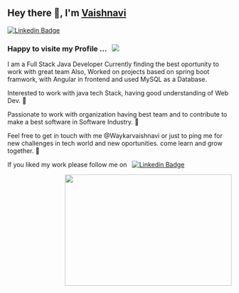## Hey there 👋, I'm [Vaishnavi ](https://github.com/Waykarvaishnavi)
[![Linkedin Badge](https://img.shields.io/badge/-LinkedIn-0e76a8?style=flat-square&logo=Linkedin&logoColor=white)](https://www.linkedin.com/in/vaishnavi-waykar-a84336284/)

 ### Happy to visite my Profile ... &nbsp; ![](https://visitor-badge.glitch.me/badge?page_id=iampavangandhi.iampavangandhi&style=flat-square&color=0088cc)

 
I am a Full Stack Java Developer Currently  finding the best oportunity to work with great team Also, Worked on projects based on spring boot framwork, with Angular in frontend and used MySQL as a Database. 

Interested to work with java tech Stack, having good understanding of Web Dev. 🚀

Passionate to work with organization having best team and to contribute to make a best software in Software Industry. 🌟


Feel free to get in touch with me @Waykarvaishnavi  or just to ping me for new challenges in tech world and new oportunities. come learn and grow together. 🌟

If you liked my work please follow me on &nbsp;  [![Linkedin Badge](https://img.shields.io/badge/-LinkedIn-0e76a8?style=flat-square&logo=Linkedin&logoColor=white)](https://www.linkedin.com/in/vaishnavi-waykar-a84336284/)

<img align="right" height="250" width="375" alt="" src="https://raw.githubusercontent.com/iampavangandhi/iampavangandhi/master/gifs/coder.gif" />
